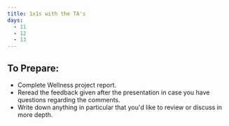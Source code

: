 ```yaml
---
title: 1x1s with the TA's
days:
  - 11
  - 12
  - 13
---
```


To Prepare:
------------
- Complete Wellness project report.
- Reread the feedback given after the presentation in case you have questions regarding the comments.
- Write down anything in particular that you'd like to review or discuss in more depth.
